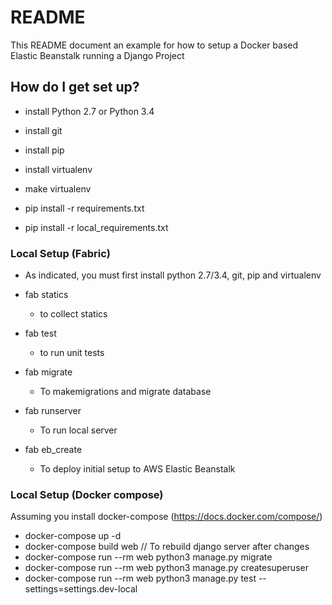 # README #

This README document an example for how to setup a Docker based Elastic Beanstalk
running a Django Project

## How do I get set up? ##

* install Python 2.7 or Python 3.4
* install git
* install pip
* install virtualenv
* make virtualenv

* pip install -r requirements.txt
* pip install -r local_requirements.txt

### Local Setup (Fabric) ###

* As indicated, you must first install python 2.7/3.4, git, pip and virtualenv

* fab statics
    * to collect statics
* fab test
    * to run unit tests

* fab migrate
    * To makemigrations and migrate database

* fab runserver
    * To run local server

* fab eb_create
    * To deploy initial setup to AWS Elastic Beanstalk

### Local Setup (Docker compose) ###

Assuming you install docker-compose (https://docs.docker.com/compose/)

* docker-compose up -d
* docker-compose build web // To rebuild django server after changes
* docker-compose run --rm web python3 manage.py migrate
* docker-compose run --rm web python3 manage.py createsuperuser
* docker-compose run --rm web python3 manage.py test --settings=settings.dev-local
